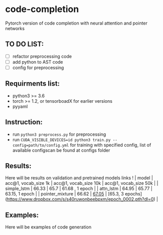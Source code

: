 # code-completion
Pytorch version of code completion with neural attention and pointer networks


## TO DO LIST:
- [ ] refactor preprocessing code
- [ ] add python to AST code
- [ ] config for preprocessing

## Requirments list:

- python3 >= 3.6
- torch >= 1.2, or tensorboadX for earlier versions
- pyyaml


## Instruction:

- run `python3 preprocess.py` for preprocessing
- run `CUDA_VISIBLE_DEVICES=id python3 train.py --config=path/to/config.yml` for training with specified config, list of available configscan be found at configs folder

## Results:
Here will be results on validation and pretrained models links !
| model | acc@1, vocab_size 1k | acc@1, vocab_size 10k | acc@1, vocab_size 50k |
| simple_lstm | 66.33 | 65.7 | 61.68 , 1 epoch |
| attn_lstm | 64.95 | 65.77 | 63.15, 1 epoch |
| pointer_mixture | 66.62 | [67.05](https://www.dropbox.com/s/r69ksk7idd53s9n/epoch_0007.pth?dl=0) | [65.3, 3 epochs] (https://www.dropbox.com/s/s40ruwonbeebpxm/epoch_0002.pth?dl=0) |

## Examples:
Here will be examples of code generation
